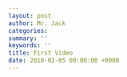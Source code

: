 ```yaml
---
layout: post
author: Mr. Jack
categories: 
summary: ''
keywords: ''
title: First Video
date: 2018-02-05 00:00:00 +0000
---
```

